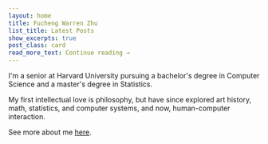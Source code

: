 ```yaml
---
layout: home
title: Fucheng Warren Zhu
list_title: Latest Posts
show_excerpts: true
post_class: card
read_more_text: Continue reading →
---
```


I'm a senior at Harvard University pursuing a bachelor's degree in Computer Science and a master's degree in Statistics.

My first intellectual love is philosophy, but have since explored art history, math, statistics, and computer systems, and now, human-computer interaction.

See more about me <a href="www.warrenzhu.com/about">here</a>.
